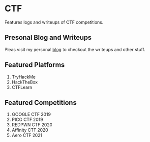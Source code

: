 # CTF
Features logs and writeups of CTF competitions.
## Presonal Blog and Writeups
Pleas visit my personal [blog](https://jeffersonding.com) to checkout the writeups and other stuff.
## Featured Platforms
1. TryHackMe
2. HackTheBox
3. CTFLearn
## Featured Competitions
1. GOOGLE CTF 2019
2. PICO CTF 2019
3. REDPWN CTF 2020
4. Affinity CTF 2020
5. Aero CTF 2021
